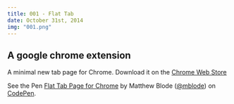 ```yaml
---
title: 001 - Flat Tab
date: October 31st, 2014
img: "001.png"
---
```


## A google chrome extension
A minimal new tab page for Chrome. Download it on the [Chrome Web Store](http://goo.gl/Y5Vukh)


<p data-height="268" data-theme-id="0" data-slug-hash="GmAbo" data-default-tab="result" data-user="mblode" class='codepen'>See the Pen <a href='http://codepen.io/mblode/pen/GmAbo/'>Flat Tab Page for Chrome</a> by Matthew Blode (<a href='http://codepen.io/mblode'>@mblode</a>) on <a href='http://codepen.io'>CodePen</a>.</p>
<script async src="//assets.codepen.io/assets/embed/ei.js"></script>
